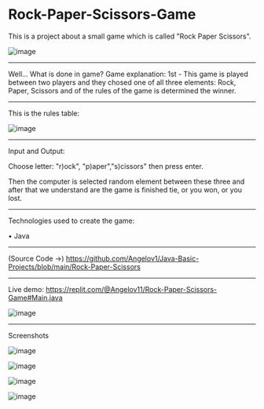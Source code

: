 # Rock-Paper-Scissors-Game 
This is a project about a small game which is called "Rock Paper Scissors".

![image](https://user-images.githubusercontent.com/117378467/203860825-5c7c97ca-f4fc-43d8-af84-bc03e43487b5.png)

______________________________________________________________________________________
Well... What is done in game? Game explanation: 1st - This game is played between two players and they chosed one of all three elements: Rock, Paper, Scissors and of the rules of the game is determined the winner. 

______________________________________________________________________________________
This is the rules table:

![image](https://user-images.githubusercontent.com/117378467/203854666-7e3de44a-8bca-40d9-9223-2520698b1d05.png)


_____________________________________________________________________________________
Input and Output:

Choose letter: "r)ock", "p)aper","s)cissors" then press enter.

Then the computer is selected random element between these three and after that we understand are the game is finished tie, or you won, or you lost.

______________________________________________________________________________________
Technologies used to create the game:

• Java

______________________________________________________________________________________
(Source Code ->) https://github.com/Angelov1/Java-Basic-Projects/blob/main/Rock-Paper-Scissors


______________________________________________________________________________________
Live demo: https://replit.com/@Angelov11/Rock-Paper-Scissors-Game#Main.java

![image](https://user-images.githubusercontent.com/117378467/203860616-46d62600-ff31-47f2-92ef-7bfddc5ed125.png)


______________________________________________________________________________________
Screenshots

![image](https://user-images.githubusercontent.com/117378467/203858352-d4965e4f-b708-4726-a596-d47612295e99.png)

![image](https://user-images.githubusercontent.com/117378467/203858540-5b8959ad-136b-4102-846e-8da85f2a10dc.png)

![image](https://user-images.githubusercontent.com/117378467/203858866-3204bdde-c119-4016-bdf2-49f8dc8f2915.png)

![image](https://user-images.githubusercontent.com/117378467/203858661-b7d3a7f2-6ede-4d60-8b9e-a0964d06288c.png)
